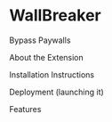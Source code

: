 # WallBreaker
Bypass Paywalls


About the Extension




Installation Instructions





Deployment (launching it)




Features
